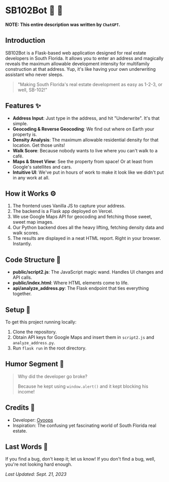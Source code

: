 # SB102Bot :house_with_garden: :construction_worker:

**NOTE: This entire description was written by `ChatGPT`.**


  
## Introduction
SB102Bot is a Flask-based web application designed for real estate developers in South Florida. It allows you to enter an address and magically reveals the maximum allowable development intensity for multifamily construction at that address. Yup, it's like having your own underwriting assistant who never sleeps.

> "Making South Florida's real estate development as easy as 1-2-3, or well, SB-102!"

## Features :sparkles:

- **Address Input**: Just type in the address, and hit "Underwrite". It's that simple.
- **Geocoding & Reverse Geocoding**: We find out where on Earth your property is.
- **Density Analysis**: The maximum allowable residential density for that location. Get those units!
- **Walk Score**: Because nobody wants to live where you can't walk to a café.
- **Maps & Street View**: See the property from space! Or at least from Google's satellites and cars.
- **Intuitive UI**: We've put in hours of work to make it look like we didn't put in any work at all.
  
## How it Works :gear:

1. The frontend uses Vanilla JS to capture your address.
2. The backend is a Flask app deployed on Vercel.
3. We use Google Maps API for geocoding and fetching those sweet, sweet map images.
4. Our Python backend does all the heavy lifting, fetching density data and walk scores.
5. The results are displayed in a neat HTML report. Right in your browser. Instantly.

## Code Structure :file_folder:

- **public/script2.js**: The JavaScript magic wand. Handles UI changes and API calls.
- **public/index.html**: Where HTML elements come to life.
- **api/analyze_address.py**: The Flask endpoint that ties everything together.

## Setup :wrench:

To get this project running locally:

1. Clone the repository.
2. Obtain API keys for Google Maps and insert them in `script2.js` and `analyze_address.py`.
3. Run `flask run` in the root directory.

## Humor Segment :clown_face:

> Why did the developer go broke?
> 
> Because he kept using `window.alert()` and it kept blocking his income!

## Credits :clap:

- Developer: [Oyoops](https://twitter.com/oyoops)
- Inspiration: The confusing yet fascinating world of South Florida real estate.

## Last Words :memo:

If you find a bug, don't keep it; let us know! If you don't find a bug, well, you're not looking hard enough.

_Last Updated: Sept. 21, 2023_
